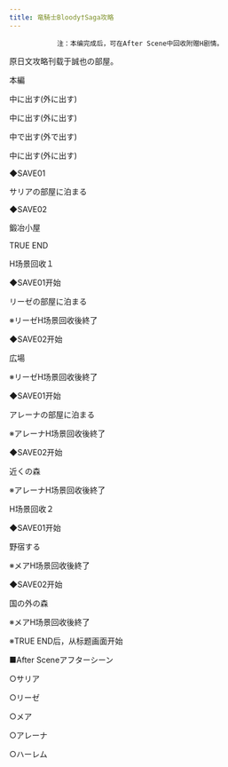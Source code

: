 ```yaml
---
title: 竜騎士Bloody†Saga攻略
---
```


                注：本编完成后，可在After Scene中回收附赠H剧情。

原日文攻略刊载于誠也の部屋。



本編



中に出す(外に出す)

中に出す(外に出す)

中で出す(外で出す)

中に出す(外に出す)

◆SAVE01

サリアの部屋に泊まる

◆SAVE02

鍛冶小屋



TRUE END



H场景回收１



◆SAVE01开始

リーゼの部屋に泊まる



※リーゼH场景回收後終了



◆SAVE02开始

広場



※リーゼH场景回收後終了



◆SAVE01开始

アレーナの部屋に泊まる



※アレーナH场景回收後終了



◆SAVE02开始

近くの森



※アレーナH场景回收後終了



H场景回收２



◆SAVE01开始

野宿する



※メアH场景回收後終了



◆SAVE02开始

国の外の森



※メアH场景回收後終了



※TRUE END后，从标题画面开始

■After Sceneアフターシーン

○サリア

○リーゼ

○メア

○アレーナ

○ハーレム


              
